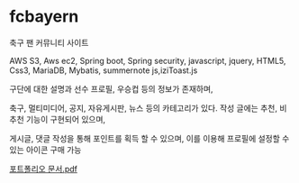 # fcbayern
 
 축구 팬 커뮤니티 사이트

 AWS S3, Aws ec2, Spring boot, Spring security, javascript, jquery, HTML5, Css3, MariaDB, Mybatis, summernote js,iziToast.js

 
 구단에 대한 설명과 선수 프로필, 우승컵 등의 정보가 존재하며,
 
 축구, 멀티미디어, 공지, 자유게시판, 뉴스 등의 카테고리가 있다. 작성 글에는 추천, 비추천 기능이 구현되어 있으며, 
 
 게시글, 댓글 작성을 통해 포인트를 획득 할 수 있으며, 이를 이용해 프로필에 설정할 수 있는 아이콘 구매 가능
 
[포트폴리오 문서.pdf](https://github.com/hanbong5938/fcbayern/blob/master/Fc%20Bayern.pdf)
